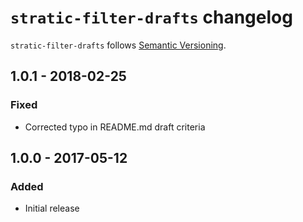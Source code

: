 # `stratic-filter-drafts` changelog

`stratic-filter-drafts` follows [Semantic Versioning][1].

## 1.0.1 - 2018-02-25

### Fixed

* Corrected typo in README.md draft criteria

## 1.0.0 - 2017-05-12

### Added

* Initial release

 [1]: http://semver.org/
